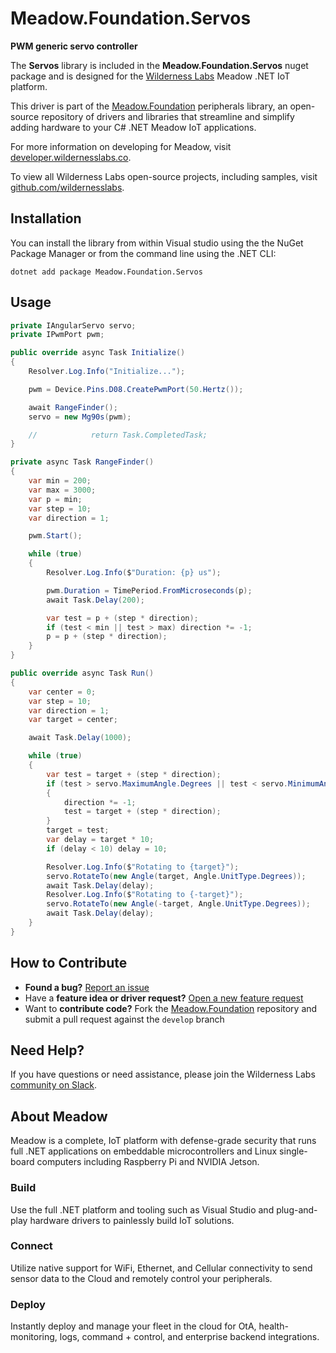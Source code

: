 # Meadow.Foundation.Servos

**PWM generic servo controller**

The **Servos** library is included in the **Meadow.Foundation.Servos** nuget package and is designed for the [Wilderness Labs](www.wildernesslabs.co) Meadow .NET IoT platform.

This driver is part of the [Meadow.Foundation](https://developer.wildernesslabs.co/Meadow/Meadow.Foundation/) peripherals library, an open-source repository of drivers and libraries that streamline and simplify adding hardware to your C# .NET Meadow IoT applications.

For more information on developing for Meadow, visit [developer.wildernesslabs.co](http://developer.wildernesslabs.co/).

To view all Wilderness Labs open-source projects, including samples, visit [github.com/wildernesslabs](https://github.com/wildernesslabs/).

## Installation

You can install the library from within Visual studio using the the NuGet Package Manager or from the command line using the .NET CLI:

`dotnet add package Meadow.Foundation.Servos`
## Usage

```csharp
private IAngularServo servo;
private IPwmPort pwm;

public override async Task Initialize()
{
    Resolver.Log.Info("Initialize...");

    pwm = Device.Pins.D08.CreatePwmPort(50.Hertz());

    await RangeFinder();
    servo = new Mg90s(pwm);

    //            return Task.CompletedTask;
}

private async Task RangeFinder()
{
    var min = 200;
    var max = 3000;
    var p = min;
    var step = 10;
    var direction = 1;

    pwm.Start();

    while (true)
    {
        Resolver.Log.Info($"Duration: {p} us");

        pwm.Duration = TimePeriod.FromMicroseconds(p);
        await Task.Delay(200);

        var test = p + (step * direction);
        if (test < min || test > max) direction *= -1;
        p = p + (step * direction);
    }
}

public override async Task Run()
{
    var center = 0;
    var step = 10;
    var direction = 1;
    var target = center;

    await Task.Delay(1000);

    while (true)
    {
        var test = target + (step * direction);
        if (test > servo.MaximumAngle.Degrees || test < servo.MinimumAngle.Degrees)
        {
            direction *= -1;
            test = target + (step * direction);
        }
        target = test;
        var delay = target * 10;
        if (delay < 10) delay = 10;

        Resolver.Log.Info($"Rotating to {target}");
        servo.RotateTo(new Angle(target, Angle.UnitType.Degrees));
        await Task.Delay(delay);
        Resolver.Log.Info($"Rotating to {-target}");
        servo.RotateTo(new Angle(-target, Angle.UnitType.Degrees));
        await Task.Delay(delay);
    }
}

```
## How to Contribute

- **Found a bug?** [Report an issue](https://github.com/WildernessLabs/Meadow_Issues/issues)
- Have a **feature idea or driver request?** [Open a new feature request](https://github.com/WildernessLabs/Meadow_Issues/issues)
- Want to **contribute code?** Fork the [Meadow.Foundation](https://github.com/WildernessLabs/Meadow.Foundation) repository and submit a pull request against the `develop` branch


## Need Help?

If you have questions or need assistance, please join the Wilderness Labs [community on Slack](http://slackinvite.wildernesslabs.co/).
## About Meadow

Meadow is a complete, IoT platform with defense-grade security that runs full .NET applications on embeddable microcontrollers and Linux single-board computers including Raspberry Pi and NVIDIA Jetson.

### Build

Use the full .NET platform and tooling such as Visual Studio and plug-and-play hardware drivers to painlessly build IoT solutions.

### Connect

Utilize native support for WiFi, Ethernet, and Cellular connectivity to send sensor data to the Cloud and remotely control your peripherals.

### Deploy

Instantly deploy and manage your fleet in the cloud for OtA, health-monitoring, logs, command + control, and enterprise backend integrations.


